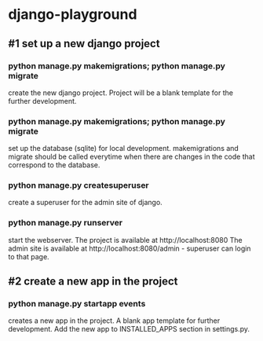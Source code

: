 # django-playground

## #1 set up a new django project

### python manage.py makemigrations; python manage.py migrate
create the new django project. Project will be a blank template for the further development.

### python manage.py makemigrations; python manage.py migrate
set up the database (sqlite) for local development. makemigrations and migrate should be called everytime when there are changes in the code that correspond to the database.

### python manage.py createsuperuser
create a superuser for the admin site of django.

### python manage.py runserver
start the webserver.
The project is available at http://localhost:8080
The admin site is available at http://localhost:8080/admin - superuser can login to that page.

## #2 create a new app in the project

### python manage.py startapp events
creates a new app in the project. A blank app template for further development.
Add the new app to INSTALLED_APPS section in settings.py.
